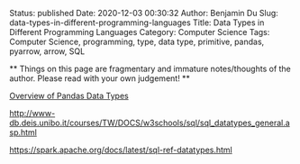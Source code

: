 Status: published
Date: 2020-12-03 00:30:32
Author: Benjamin Du
Slug: data-types-in-different-programming-languages
Title: Data Types in Different Programming Languages
Category: Computer Science
Tags: Computer Science, programming, type, data type, primitive, pandas, pyarrow, arrow, SQL

**
Things on this page are fragmentary and immature notes/thoughts of the author.
Please read with your own judgement!
**

[Overview of Pandas Data Types](https://pbpython.com/pandas_dtypes.html)

http://www-db.deis.unibo.it/courses/TW/DOCS/w3schools/sql/sql_datatypes_general.asp.html

https://spark.apache.org/docs/latest/sql-ref-datatypes.html